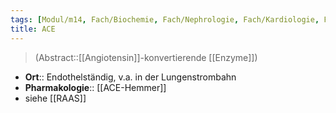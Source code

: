 ```yaml
---
tags: [Modul/m14, Fach/Biochemie, Fach/Nephrologie, Fach/Kardiologie, Fach/Biochemie/Molekül/Enzym]
title: ACE
---
```

> (Abstract::[[Angiotensin]]-konvertierende [[Enzyme]])
- **Ort**:: Endothelständig, v.a. in der Lungenstrombahn
- **Pharmakologie**:: [[ACE-Hemmer]]
- siehe [[RAAS]]